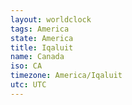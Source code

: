 ```yaml
---
layout: worldclock
tags: America
state: America
title: Iqaluit
name: Canada
iso: CA
timezone: America/Iqaluit
utc: UTC
---
```


